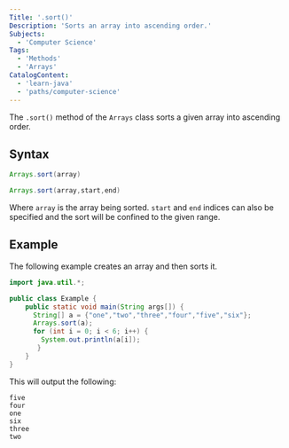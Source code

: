 ```yaml
---
Title: '.sort()'
Description: 'Sorts an array into ascending order.'
Subjects:
  - 'Computer Science'
Tags:
  - 'Methods'
  - 'Arrays'
CatalogContent:
  - 'learn-java'
  - 'paths/computer-science'
---
```


The `.sort()` method of the `Arrays` class sorts a given array into ascending order.

## Syntax

```java
Arrays.sort(array)

Arrays.sort(array,start,end)
```

Where `array` is the array being sorted. `start` and `end` indices can also be specified and the sort will be confined to the given range.

## Example

The following example creates an array and then sorts it.

```java
import java.util.*;

public class Example {
    public static void main(String args[]) {
      String[] a = {"one","two","three","four","five","six"};
      Arrays.sort(a);
      for (int i = 0; i < 6; i++) {
        System.out.println(a[i]);
       }
    }
}
```

This will output the following:

```shell
five
four
one
six
three
two
```
